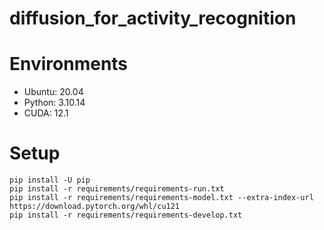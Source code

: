 # diffusion_for_activity_recognition

# Environments
- Ubuntu: 20.04
- Python: 3.10.14
- CUDA: 12.1

# Setup
```
pip install -U pip
pip install -r requirements/requirements-run.txt
pip install -r requirements/requirements-model.txt --extra-index-url https://download.pytorch.org/whl/cu121
pip install -r requirements/requirements-develop.txt
```
